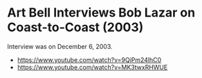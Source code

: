 # Art Bell Interviews Bob Lazar on Coast-to-Coast (2003)
Interview was on December 6, 2003.
- https://www.youtube.com/watch?v=9QjPm24lhC0
- https://www.youtube.com/watch?v=MK3twxRHWUE